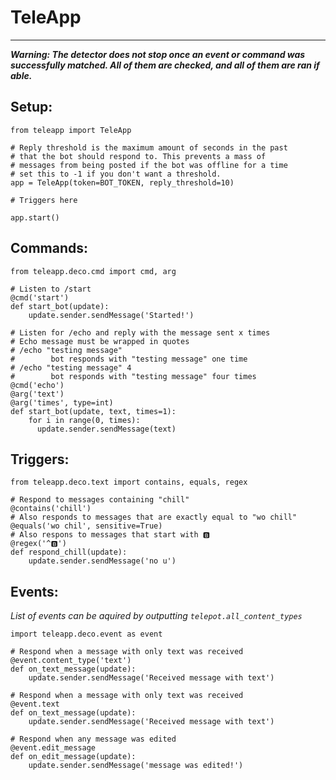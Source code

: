 TeleApp
=======
-------

***Warning: The detector does not stop once an event or command was successfully matched. All of them are checked, and all of them are ran if able.***

Setup:
------
```
from teleapp import TeleApp

# Reply threshold is the maximum amount of seconds in the past
# that the bot should respond to. This prevents a mass of
# messages from being posted if the bot was offline for a time
# set this to -1 if you don't want a threshold.
app = TeleApp(token=BOT_TOKEN, reply_threshold=10)

# Triggers here

app.start()
```

Commands:
---------
```
from teleapp.deco.cmd import cmd, arg

# Listen to /start
@cmd('start')
def start_bot(update):
    update.sender.sendMessage('Started!')

# Listen for /echo and reply with the message sent x times
# Echo message must be wrapped in quotes
# /echo "testing message"
#        bot responds with "testing message" one time
# /echo "testing message" 4
#        bot responds with "testing message" four times
@cmd('echo')
@arg('text')
@arg('times', type=int)
def start_bot(update, text, times=1):
    for i in range(0, times):
      update.sender.sendMessage(text)
```

Triggers:
---------
```
from teleapp.deco.text import contains, equals, regex

# Respond to messages containing "chill"
@contains('chill')
# Also responds to messages that are exactly equal to "wo chill"
@equals('wo chil', sensitive=True)
# Also respons to messages that start with 🅱️
@regex('^🅱️')
def respond_chill(update):
    update.sender.sendMessage('no u')
```

Events:
-------
*List of events can be aquired by outputting `telepot.all_content_types`*
```
import teleapp.deco.event as event

# Respond when a message with only text was received
@event.content_type('text')
def on_text_message(update):
    update.sender.sendMessage('Received message with text')

# Respond when a message with only text was received
@event.text
def on_text_message(update):
    update.sender.sendMessage('Received message with text')

# Respond when any message was edited
@event.edit_message
def on_edit_message(update):
    update.sender.sendMessage('message was edited!')
```
